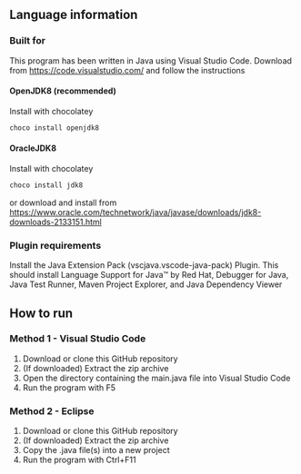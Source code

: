 ## Language information
### Built for
This program has been written in Java using Visual Studio Code.
Download from <https://code.visualstudio.com/> and follow the instructions

#### OpenJDK8 (recommended)
Install with chocolatey
```powershell
choco install openjdk8
```
#### OracleJDK8
Install with chocolatey
```powershell
choco install jdk8
```
or download and install from
<https://www.oracle.com/technetwork/java/javase/downloads/jdk8-downloads-2133151.html>

### Plugin requirements
Install the Java Extension Pack (vscjava.vscode-java-pack) Plugin. This should
install Language Support for Java™ by Red Hat, Debugger for Java, Java Test
Runner, Maven Project Explorer, and Java Dependency Viewer
## How to run
### Method 1 - Visual Studio Code
1. Download or clone this GitHub repository
2. (If downloaded) Extract the zip archive
3. Open the directory containing the main.java file into Visual Studio Code
4. Run the program with F5
### Method 2 - Eclipse
1. Download or clone this GitHub repository
2. (If downloaded) Extract the zip archive
3. Copy the .java file(s) into a new project
4. Run the program with Ctrl+F11
